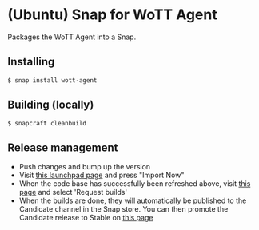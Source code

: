 # (Ubuntu) Snap for WoTT Agent

Packages the WoTT Agent into a Snap.


## Installing

```
$ snap install wott-agent
```

## Building (locally)

```
$ snapcraft cleanbuild
```


## Release management

 * Push changes and bump up the version
 * Visit [this launchpad page](https://code.launchpad.net/~vpetersson/wott-agent/+git/wott-agent) and press "Import Now"
 * When the code base has successfully been refreshed above, visit [this page](https://launchpad.net/~wott/+snap/wott-agent) and select 'Request builds'
 * When the builds are done, they will automatically be published to the Candicate channel in the Snap store. You can then promote the Candidate release to Stable on [this page](https://snapcraft.io/wott-agent/releases)
